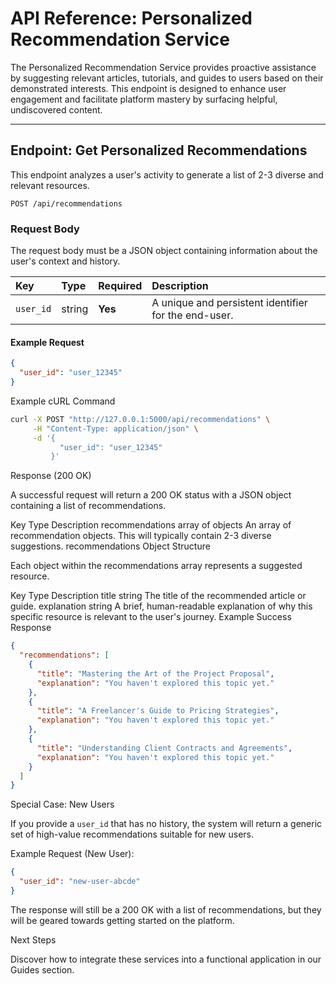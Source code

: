 # API Reference: Personalized Recommendation Service

The Personalized Recommendation Service provides proactive assistance by suggesting relevant articles, tutorials, and guides to users based on their demonstrated interests. This endpoint is designed to enhance user engagement and facilitate platform mastery by surfacing helpful, undiscovered content.

---

## Endpoint: Get Personalized Recommendations

This endpoint analyzes a user's activity to generate a list of 2-3 diverse and relevant resources.

`POST /api/recommendations`

### Request Body

The request body must be a JSON object containing information about the user's context and history.

| Key             | Type             | Required | Description                                                                                                   |
| :-------------- | :--------------- | :------- | :------------------------------------------------------------------------------------------------------------ |
| `user_id`       | string           | **Yes**  | A unique and persistent identifier for the end-user. |

#### Example Request

```json
{
  "user_id": "user_12345"
}
```

Example cURL Command
```bash
curl -X POST "http://127.0.0.1:5000/api/recommendations" \
     -H "Content-Type: application/json" \
     -d '{
           "user_id": "user_12345"
         }'
```
Response (200 OK)

A successful request will return a 200 OK status with a JSON object containing a list of recommendations.

Key	Type	Description
recommendations	array of objects	An array of recommendation objects. This will typically contain 2-3 diverse suggestions.
recommendations Object Structure

Each object within the recommendations array represents a suggested resource.

Key	Type	Description
title	string	The title of the recommended article or guide.
explanation	string	A brief, human-readable explanation of why this specific resource is relevant to the user's journey.
Example Success Response
```json
{
  "recommendations": [
    {
      "title": "Mastering the Art of the Project Proposal",
      "explanation": "You haven't explored this topic yet."
    },
    {
      "title": "A Freelancer's Guide to Pricing Strategies",
      "explanation": "You haven't explored this topic yet."
    },
    {
      "title": "Understanding Client Contracts and Agreements",
      "explanation": "You haven't explored this topic yet."
    }
  ]
}
```
Special Case: New Users

If you provide a `user_id` that has no history, the system will return a generic set of high-value recommendations suitable for new users.

Example Request (New User):

```json
{
  "user_id": "new-user-abcde"
}
```

The response will still be a 200 OK with a list of recommendations, but they will be geared towards getting started on the platform.

Next Steps

Discover how to integrate these services into a functional application in our Guides section.
